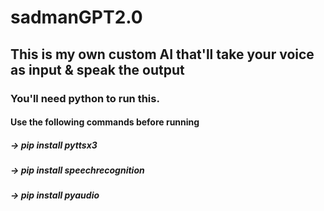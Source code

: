 # sadmanGPT2.0
## This is my own custom AI that'll take your voice as input & speak the output
### You'll need python to run this.
#### Use the following commands before running 
##### -> pip install pyttsx3
##### -> pip install speechrecognition
##### -> pip install pyaudio
